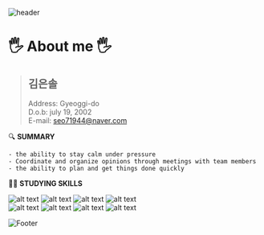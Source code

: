 ![header](https://capsule-render.vercel.app/api?type=waving&height=300&color=f6d9d5&text=Welcome%20to%20my%20Github&fontColor=313131&desc=kesiss777&descAlign=89&descAlignY=65&animation=twinkling)

# 🖐️ About me 🖐️   

>  ## **김은솔**
> Address: Gyeoggi-do   
> D.o.b: july 19, 2002   
> E-mail: <seo71944@naver.com>

   
🔍 **SUMMARY**   

    - the ability to stay calm under pressure
    - Coordinate and organize opinions through meetings with team members
    - the ability to plan and get things done quickly   
    
👩‍💻 **STUDYING SKILLS**

![alt text](https://img.shields.io/badge/SQL-blue) ![alt text](https://img.shields.io/badge/PowerBI-lightblue)  ![alt text](https://img.shields.io/badge/ERD-violet) ![alt text](https://img.shields.io/badge/API-lightgray)   
![alt text](https://img.shields.io/badge/UI-Greean) ![alt text](https://img.shields.io/badge/TAMSAMSOM-yellow) ![alt text](https://img.shields.io/badge/P&S-red) ![alt text](https://img.shields.io/badge/JTBD-gray)
 
![Footer](https://capsule-render.vercel.app/api?type=waving&color=f6d9d5&height=200&section=footer)